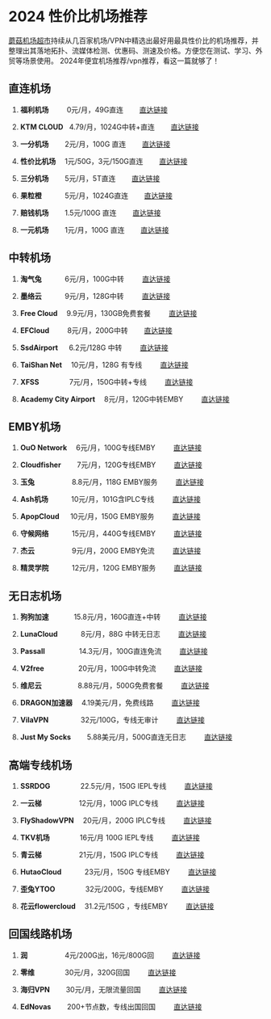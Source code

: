 2024 性价比机场推荐  
==
[蘑菇机场超市](http://mushroombom.top)持续从几百家机场/VPN中精选出最好用最具性价比的机场推荐，并整理出其落地拓扑、流媒体检测、优惠码、测速及价格。方便您在测试、学习、外贸等场景使用。
2024年便宜机场推荐/vpn推荐，看这一篇就够了！


直连机场
--

1. **福利机场**  &emsp;&emsp; 0元/月，49G直连  &emsp;&emsp;[直达链接](https://mushroombom.top/%E7%9B%B4%E8%BF%9E%E6%9C%BA%E5%9C%BA/%E7%A6%8F%E5%88%A9%E6%9C%BA%E5%9C%BA/)  

2. **KTM CLOUD**  &nbsp;&nbsp;4.79/月，1024G中转+直连  &emsp;&emsp;[直达链接](https://mushroombom.top/%E7%9B%B4%E8%BF%9E%E6%9C%BA%E5%9C%BA/ktm-cloud/)  

3. **一分机场**  &emsp;&emsp;2元/月，100G 直连  &emsp;&emsp;[直达链接](https://mushroombom.top/%E7%9B%B4%E8%BF%9E%E6%9C%BA%E5%9C%BA/%E4%B8%80%E5%88%86%E6%9C%BA%E5%9C%BA/)  
 
4. **性价比机场**  &emsp;1元/50G，3元/150G直连  &emsp;&emsp;[直达链接](https://mushroombom.top/%E7%9B%B4%E8%BF%9E%E6%9C%BA%E5%9C%BA/%E6%80%A7%E4%BB%B7%E6%AF%94%E6%9C%BA%E5%9C%BA/)  

5. **三分机场**  &emsp;&emsp;5元/月，5T直连  &emsp;&emsp;[直达链接](https://mushroombom.top/%E7%9B%B4%E8%BF%9E%E6%9C%BA%E5%9C%BA/%E4%B8%89%E5%88%86%E6%9C%BA%E5%9C%BA/)  

6. **果粒橙**  &emsp;&emsp;&emsp;5元/月，1024G直连  &emsp;&emsp;[直达链接](https://mushroombom.top/%E7%9B%B4%E8%BF%9E%E6%9C%BA%E5%9C%BA/%E6%9E%9C%E7%B2%92%E6%A9%99%E6%9C%BA%E5%9C%BA/)  

7. **赔钱机场**  &emsp;&emsp;1.5元/100G 直连  &emsp;&emsp;[直达链接](https://mushroombom.top/%E7%9B%B4%E8%BF%9E%E6%9C%BA%E5%9C%BA/%E8%B5%94%E9%92%B1%E6%9C%BA%E5%9C%BA/)  

8. **一元机场**  &emsp;&emsp;1元/月，100G 直连  &emsp;&emsp;[直达链接](https://mushroombom.top/%E7%9B%B4%E8%BF%9E%E6%9C%BA%E5%9C%BA/%E4%B8%80%E5%85%83%E6%9C%BA%E5%9C%BA/)  

中转机场
--
1. **淘气兔**  &emsp;&emsp;&emsp;6元/月，100G中转 &emsp;&emsp; [直达链接](https://mushroombom.top/%E4%B8%AD%E8%BD%AC%E6%9C%BA%E5%9C%BA/%E6%B7%98%E6%B0%94%E5%85%94/)  

2. **墨络云**  &emsp;&emsp;&emsp;9元/月，128G中转 &emsp;&emsp; [直达链接](https://mushroombom.top/%E4%B8%AD%E8%BD%AC%E6%9C%BA%E5%9C%BA/%E5%A2%A8%E7%BB%9C%E4%BA%91/)  

3. **Free Cloud** &emsp;9.9元/月，130GB免费套餐 &emsp;&emsp; [直达链接](https://mushroombom.top/%E4%B8%AD%E8%BD%AC%E6%9C%BA%E5%9C%BA/free-cloud/)  

4. **EFCloud**  &nbsp;&emsp;&emsp;8元/月，200G中转  &emsp;&emsp;[直达链接](https://mushroombom.top/%E4%B8%AD%E8%BD%AC%E6%9C%BA%E5%9C%BA/efcloud/)  

5. **SsdAirport**  &nbsp;&emsp;6.2元/128G 中转 &emsp;&emsp; [直达链接](https://mushroombom.top/%E4%B8%AD%E8%BD%AC%E6%9C%BA%E5%9C%BA/ssdairport/)  

6. **TaiShan Net** &emsp;10元/月，128G 有专线 &emsp;&emsp; [直达链接](https://mushroombom.top/%E4%B8%AD%E8%BD%AC%E6%9C%BA%E5%9C%BA/taishan/)  

7. **XFSS**  &emsp;&emsp;&emsp;&emsp;7元/月，150G中转+专线 &emsp;&emsp; [直达链接](https://mushroombom.top/%E4%B8%AD%E8%BD%AC%E6%9C%BA%E5%9C%BA/xfss/)  

8. **Academy City Airport**  &emsp;8元/月，120G中转EMBY &emsp;&emsp; [直达链接](https://mushroombom.top/%E4%B8%AD%E8%BD%AC%E6%9C%BA%E5%9C%BA/academy-city-airport/)  




EMBY机场
--
1. **OuO Network**  &emsp;6元/月，100G专线EMBY  &emsp;&emsp; [直达链接](https://mushroombom.top/emby%E6%9C%BA%E5%9C%BA/ouo-network/)  

2. **Cloudfisher**  &emsp;&emsp;7元/月，120G专线EMBY  &emsp;&emsp; [直达链接](https://mushroombom.top/emby%E6%9C%BA%E5%9C%BA/cloudfisher/)  

3. **玉兔**  &emsp;&emsp;&emsp;&emsp;&emsp;8.8元/月，118G EMBY服务  &emsp;&emsp; [直达链接](https://mushroombom.top/emby%E6%9C%BA%E5%9C%BA/%E7%8E%89%E5%85%94/)  

4. **Ash机场**  &emsp;&emsp;&emsp;10元/月，101G含IPLC专线  &emsp;&emsp; [直达链接](https://mushroombom.top/emby%E6%9C%BA%E5%9C%BA/ash%E6%9C%BA%E5%9C%BA/)  

5. **ApopCloud**  &nbsp;&emsp;10元/月，150G EMBY服务  &emsp;&emsp; [直达链接](https://mushroombom.top/emby%E6%9C%BA%E5%9C%BA/apopcloud/)  

6. **守候网络**  &emsp;&emsp;&emsp;15元/月，440G专线EMBY  &emsp;&emsp; [直达链接](https://mushroombom.top/emby%E6%9C%BA%E5%9C%BA/%E5%AE%88%E5%80%99%E7%BD%91%E7%BB%9C/)  

7. **杰云**  &emsp;&emsp;&emsp;&emsp;&emsp;9元/月，200G EMBY免流  &emsp;&emsp; [直达链接](https://mushroombom.top/emby%E6%9C%BA%E5%9C%BA/%E6%9D%B0%E4%BA%91/)  

8. **精灵学院**  &emsp;&emsp;&emsp;12元/月，120G EMBY服务  &emsp;&emsp; [直达链接](https://mushroombom.top/emby%E6%9C%BA%E5%9C%BA/%E7%B2%BE%E7%81%B5%E5%AD%A6%E9%99%A2/)  

无日志机场
--
1. **狗狗加速**  &nbsp;&emsp;&emsp;&emsp;15.8元/月，160G直连+中转  &emsp;&emsp; [直达链接](https://mushroombom.top/%E6%97%A0%E6%97%A5%E5%BF%97%E6%9C%BA%E5%9C%BA/%E7%8B%97%E7%8B%97%E5%8A%A0%E9%80%9F/)  

2. **LunaCloud**  &emsp;&emsp;&emsp;8元/月，88G 中转无日志  &emsp;&emsp; [直达链接](https://mushroombom.top/%E6%97%A0%E6%97%A5%E5%BF%97%E6%9C%BA%E5%9C%BA/lunacloud/)  

3. **Passall**  &nbsp;&nbsp;&emsp;&emsp;&emsp;&emsp;14.3元/月，100G直连免流  &emsp;&emsp; [直达链接](https://mushroombom.top/%E6%97%A0%E6%97%A5%E5%BF%97%E6%9C%BA%E5%9C%BA/passall-cloud-reach/)  

4. **V2free**  &nbsp;&nbsp;&emsp;&emsp;&emsp;&emsp;20元/月，100G中转免流  &emsp;&emsp; [直达链接](https://mushroombom.top/%E6%97%A0%E6%97%A5%E5%BF%97%E6%9C%BA%E5%9C%BA/v2free/)  

5. **维尼云** &nbsp;&nbsp;&emsp;&emsp;&emsp;&emsp; 8.88元/月，500G免费套餐  &emsp;&emsp; [直达链接](https://mushroombom.top/%E6%97%A0%E6%97%A5%E5%BF%97%E6%9C%BA%E5%9C%BA/%E7%BB%B4%E5%B0%BC%E4%BA%91/)  

6. **DRAGON加速器**  &emsp;4.19美元/月，免费线路  &emsp;&emsp; [直达链接](https://mushroombom.top/%E6%97%A0%E6%97%A5%E5%BF%97%E6%9C%BA%E5%9C%BA/dragon%E5%8A%A0%E9%80%9F%E5%99%A8/)  

7. **VilaVPN**&emsp; &emsp; &emsp;&emsp;32元/100G，专线无审计  &emsp;&emsp; [直达链接](https://mushroombom.top/%E6%97%A0%E6%97%A5%E5%BF%97%E6%9C%BA%E5%9C%BA/vilavpn/)  

8. **Just My Socks**  &emsp;&emsp;5.88美元/月，500G直连无日志  &emsp;&emsp; [直达链接](https://mushroombom.top/%E6%97%A0%E6%97%A5%E5%BF%97%E6%9C%BA%E5%9C%BA/just-my-socks/)  


高端专线机场
--
1. **SSRDOG**  &emsp;&emsp;&emsp;&emsp;22.5元/月，150G IEPL专线  &emsp;&emsp; [直达链接](https://mushroombom.top/%E9%AB%98%E7%AB%AF%E4%B8%93%E7%BA%BF%E6%9C%BA%E5%9C%BA/ssrdog/)  

2. **一云梯**  &emsp;&emsp;&emsp;&emsp;&emsp;12元/月，100G IPLC专线  &emsp;&emsp; [直达链接](https://mushroombom.top/%E9%AB%98%E7%AB%AF%E4%B8%93%E7%BA%BF%E6%9C%BA%E5%9C%BA/292/)  

3. **FlyShadowVPN**  &emsp;20元/月，200G IPLC专线  &emsp;&emsp; [直达链接](https://mushroombom.top/%E9%AB%98%E7%AB%AF%E4%B8%93%E7%BA%BF%E6%9C%BA%E5%9C%BA/flyshadowvpn/)  

4. **TKV机场**  &emsp;&emsp;&emsp;&emsp;16元/月 100G IEPL专线  &emsp;&emsp; [直达链接](https://mushroombom.top/%E9%AB%98%E7%AB%AF%E4%B8%93%E7%BA%BF%E6%9C%BA%E5%9C%BA/tkv%E6%9C%BA%E5%9C%BA/)  

5. **青云梯**  &emsp;&emsp;&emsp;&emsp;&emsp;21元/月，150G IPLC专线  &emsp;&emsp; [直达链接](https://mushroombom.top/%E9%AB%98%E7%AB%AF%E4%B8%93%E7%BA%BF%E6%9C%BA%E5%9C%BA/%E9%9D%92%E4%BA%91%E6%A2%AF/)  

6. **HutaoCloud**  &emsp;&emsp;&emsp;23元/月，150G 专线EMBY  &emsp;&emsp; [直达链接](https://mushroombom.top/%E9%AB%98%E7%AB%AF%E4%B8%93%E7%BA%BF%E6%9C%BA%E5%9C%BA/hutaocloud/)  

7. **歪兔YTOO**  &emsp;&emsp;&emsp;&emsp;32元/200G，专线EMBY  &emsp;&emsp; [直达链接](https://mushroombom.top/%E9%AB%98%E7%AB%AF%E4%B8%93%E7%BA%BF%E6%9C%BA%E5%9C%BA/%E6%AD%AA%E5%85%94/)  

8. **花云flowercloud**  &emsp;31.2元/150G ，专线EMBY  &emsp;&emsp; [直达链接](https://mushroombom.top/%E9%AB%98%E7%AB%AF%E4%B8%93%E7%BA%BF%E6%9C%BA%E5%9C%BA/%E8%8A%B1%E4%BA%91/)  



回国线路机场
--
1. **润**  &emsp;&emsp;&emsp;&emsp;&emsp;4元/200G出，16元/800G回  &emsp;&emsp; [直达链接](https://mushroombom.top/%E5%9B%9E%E5%9B%BD%E7%BA%BF%E8%B7%AF%E6%9C%BA%E5%9C%BA/%E6%B6%A6%E6%9C%BA%E5%9C%BA/)  

2. **零维**  &emsp;&emsp;&emsp;&emsp;30元/月，320G回国  &emsp;&emsp; [直达链接](https://mushroombom.top/%E5%9B%9E%E5%9B%BD%E7%BA%BF%E8%B7%AF%E6%9C%BA%E5%9C%BA/%E9%9B%B6%E7%BB%B4/)  

3. **海归VPN**  &emsp;&emsp;30元/月，无限流量回国  &emsp;&emsp; [直达链接](https://mushroombom.top/%E5%9B%9E%E5%9B%BD%E7%BA%BF%E8%B7%AF%E6%9C%BA%E5%9C%BA/%E6%B5%B7%E5%BD%92vpn/)  

4. **EdNovas**  &emsp;&emsp;200+节点数，专线出国回国  &emsp;&emsp; [直达链接](https://mushroombom.top/%E5%9B%9E%E5%9B%BD%E7%BA%BF%E8%B7%AF%E6%9C%BA%E5%9C%BA/ednovas/)  

